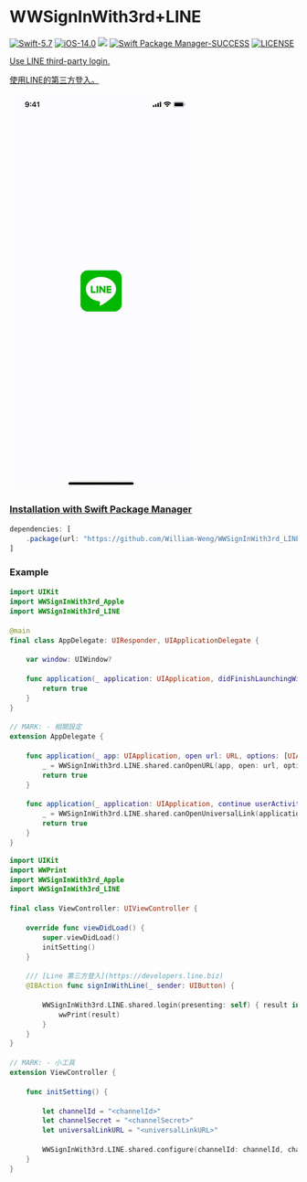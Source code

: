 # WWSignInWith3rd+LINE

[![Swift-5.7](https://img.shields.io/badge/Swift-5.7-orange.svg?style=flat)](https://developer.apple.com/swift/) [![iOS-14.0](https://img.shields.io/badge/iOS-14.0-pink.svg?style=flat)](https://developer.apple.com/swift/) ![](https://img.shields.io/github/v/tag/William-Weng/WWSignInWith3rd_LINE) [![Swift Package Manager-SUCCESS](https://img.shields.io/badge/Swift_Package_Manager-SUCCESS-blue.svg?style=flat)](https://developer.apple.com/swift/) [![LICENSE](https://img.shields.io/badge/LICENSE-MIT-yellow.svg?style=flat)](https://developer.apple.com/swift/)

[Use LINE third-party login.](https://developers.line.biz)

[使用LINE的第三方登入。](https://cg2010studio.com/2020/06/20/ios-整合-line-login/)

![](./Example.gif)

### [Installation with Swift Package Manager](https://medium.com/彼得潘的-swift-ios-app-開發問題解答集/使用-spm-安裝第三方套件-xcode-11-新功能-2c4ffcf85b4b)
```js
dependencies: [
    .package(url: "https://github.com/William-Weng/WWSignInWith3rd_LINE.git", .upToNextMajor(from: "1.0.0"))
]
```

### Example
```swift
import UIKit
import WWSignInWith3rd_Apple
import WWSignInWith3rd_LINE

@main
final class AppDelegate: UIResponder, UIApplicationDelegate {

    var window: UIWindow?
    
    func application(_ application: UIApplication, didFinishLaunchingWithOptions launchOptions: [UIApplication.LaunchOptionsKey: Any]?) -> Bool {
        return true
    }
}

// MARK: - 相關設定
extension AppDelegate {
    
    func application(_ app: UIApplication, open url: URL, options: [UIApplication.OpenURLOptionsKey: Any] = [:]) -> Bool {
        _ = WWSignInWith3rd.LINE.shared.canOpenURL(app, open: url, options: options)
        return true
    }
    
    func application(_ application: UIApplication, continue userActivity: NSUserActivity, restorationHandler: @escaping ([UIUserActivityRestoring]?) -> Void) -> Bool {
        _ = WWSignInWith3rd.LINE.shared.canOpenUniversalLink(application, continue: userActivity, restorationHandler: restorationHandler)
        return true
    }
}
```

```swift
import UIKit
import WWPrint
import WWSignInWith3rd_Apple
import WWSignInWith3rd_LINE

final class ViewController: UIViewController {

    override func viewDidLoad() {
        super.viewDidLoad()
        initSetting()
    }
    
    /// [Line 第三方登入](https://developers.line.biz)
    @IBAction func signInWithLine(_ sender: UIButton) {
        
        WWSignInWith3rd.LINE.shared.login(presenting: self) { result in
            wwPrint(result)
        }
    }
}

// MARK: - 小工具
extension ViewController {
    
    func initSetting() {
        
        let channelId = "<channelId>"
        let channelSecret = "<channelSecret>"
        let universalLinkURL = "<universalLinkURL>"
        
        WWSignInWith3rd.LINE.shared.configure(channelId: channelId, channelSecret: channelSecret, universalLinkURL: universalLinkURL)
    }
}
```
